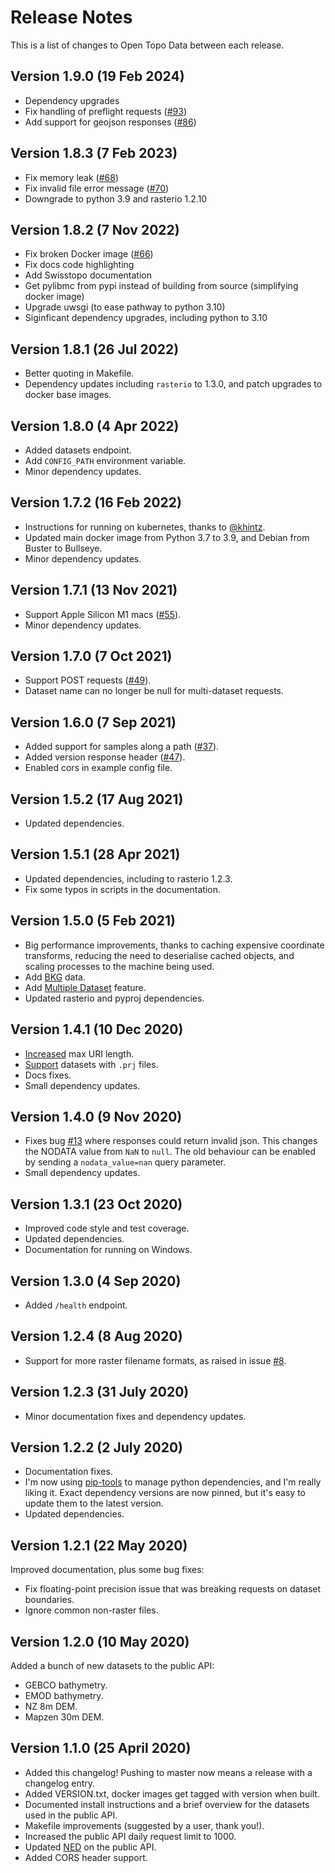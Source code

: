 # Release Notes

This is a list of changes to Open Topo Data between each release.


## Version 1.9.0 (19 Feb 2024)
* Dependency upgrades
* Fix handling of preflight requests ([#93](https://github.com/ajnisbet/opentopodata/issues/93))
* Add support for geojson responses ([#86](https://github.com/ajnisbet/opentopodata/pull/86))


## Version 1.8.3 (7 Feb 2023)

* Fix memory leak ([#68](https://github.com/ajnisbet/opentopodata/issues/68))
* Fix invalid file error message ([#70](https://github.com/ajnisbet/opentopodata/issues/70))
* Downgrade to python 3.9 and rasterio 1.2.10


## Version 1.8.2 (7 Nov 2022)

* Fix broken Docker image ([#66](https://github.com/ajnisbet/opentopodata/issues/66))
* Fix docs code highlighting
* Add Swisstopo documentation
* Get pylibmc from pypi instead of building from source (simplifying docker image)
* Upgrade uwsgi (to ease pathway to python 3.10)
* Siginficant dependency upgrades, including python to 3.10


## Version 1.8.1 (26 Jul 2022)

* Better quoting in Makefile.
* Dependency updates including `rasterio` to 1.3.0, and patch upgrades to docker base images.


## Version 1.8.0 (4 Apr 2022)

* Added datasets endpoint.
* Add `CONFIG_PATH` environment variable.
* Minor dependency updates.


## Version 1.7.2 (16 Feb 2022)

* Instructions for running on kubernetes, thanks to [@khintz](https://github.com/khintz).
* Updated main docker image from Python 3.7 to 3.9, and Debian from Buster to Bullseye.
* Minor dependency updates.


## Version 1.7.1 (13 Nov 2021)

* Support Apple Silicon M1 macs ([#55](https://github.com/ajnisbet/opentopodata/issues/55)).
* Minor dependency updates.


## Version 1.7.0 (7 Oct 2021)

* Support POST requests ([#49](https://github.com/ajnisbet/opentopodata/issues/49)).
* Dataset name can no longer be null for multi-dataset requests.



## Version 1.6.0 (7 Sep 2021)

* Added support for samples along a path ([#37](https://github.com/ajnisbet/opentopodata/issues/37)).
* Added version response header ([#47](https://github.com/ajnisbet/opentopodata/issues/47)).
* Enabled cors in example config file.

## Version 1.5.2 (17 Aug 2021)

* Updated dependencies.


## Version 1.5.1 (28 Apr 2021)

* Updated dependencies, including to rasterio 1.2.3.
* Fix some typos in scripts in the documentation.

## Version 1.5.0 (5 Feb 2021)

* Big performance improvements, thanks to caching expensive coordinate transforms, reducing the need to deserialise cached objects, and scaling processes to the machine being used.
* Add [BKG](datasets/bkg.md) data.
* Add [Multiple Dataset](notes/multiple-datasets.md) feature.
* Updated rasterio and pyproj dependencies.


## Version 1.4.1 (10 Dec 2020)

* [Increased](https://github.com/ajnisbet/opentopodata/issues/21) max URI length.
* [Support](https://github.com/ajnisbet/opentopodata/issues/19#issuecomment-741858650) datasets with `.prj` files.
* Docs fixes. 
* Small dependency updates.


## Version 1.4.0 (9 Nov 2020)

* Fixes bug [#13](https://github.com/ajnisbet/opentopodata/issues/13) where responses could return invalid json. This changes the NODATA value from `NaN` to `null`. The old behaviour can be enabled by sending a `nodata_value=nan` query parameter.
* Small dependency updates.

## Version 1.3.1 (23 Oct 2020)

* Improved code style and test coverage.
* Updated dependencies.
* Documentation for running on Windows.



## Version 1.3.0 (4 Sep 2020)

* Added `/health` endpoint.


## Version 1.2.4 (8 Aug 2020)

* Support for more raster filename formats, as raised in issue [#8](https://github.com/ajnisbet/opentopodata/issues/8).


## Version 1.2.3 (31 July 2020)

* Minor documentation fixes and dependency updates.


## Version 1.2.2 (2 July 2020)

* Documentation fixes.
* I'm now using [pip-tools](https://github.com/jazzband/pip-tools) to manage python dependencies, and I'm really liking it. Exact dependency versions are now pinned, but it's easy to update them to the latest version.
* Updated dependencies. 


## Version 1.2.1 (22 May 2020)

Improved documentation, plus some bug fixes:

* Fix floating-point precision issue that was breaking requests on dataset boundaries.
* Ignore common non-raster files.


## Version 1.2.0 (10 May 2020)

Added a bunch of new datasets to the public API:

* GEBCO bathymetry.
* EMOD bathymetry.
* NZ 8m DEM.
* Mapzen 30m DEM.


## Version 1.1.0 (25 April 2020)

* Added this changelog! Pushing to master now means a release with a changelog entry.
* Added VERSION.txt, docker images get tagged with version when built.
* Documented install instructions and a brief overview for the datasets used in the public API.
* Makefile improvements (suggested by a user, thank you!).
* Increased the public API daily request limit to 1000.
* Updated [NED](/datasets/ned/) on the public API.
* Added CORS header support.

